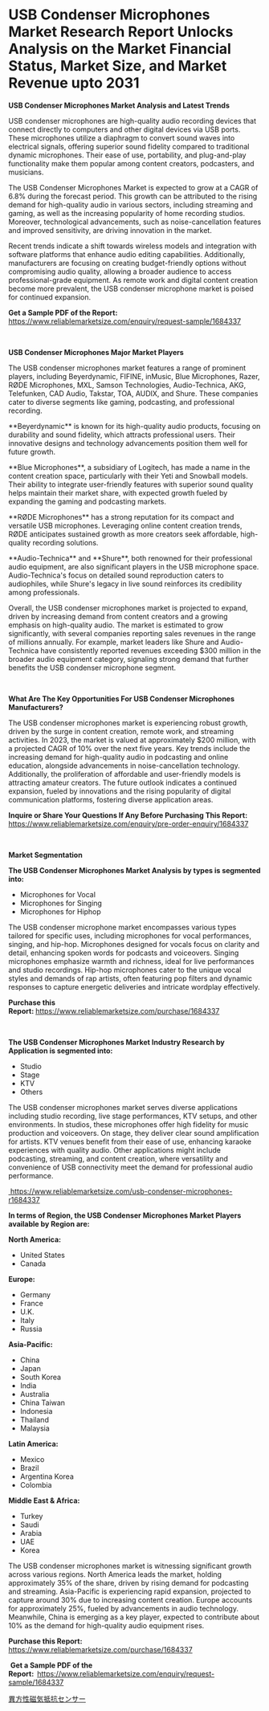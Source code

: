 <p><h1>USB Condenser Microphones Market Research Report Unlocks Analysis on the Market Financial Status, Market Size, and Market Revenue upto 2031</h1></p><p><strong>USB Condenser Microphones Market Analysis and Latest Trends</strong></p>
<p><p>USB condenser microphones are high-quality audio recording devices that connect directly to computers and other digital devices via USB ports. These microphones utilize a diaphragm to convert sound waves into electrical signals, offering superior sound fidelity compared to traditional dynamic microphones. Their ease of use, portability, and plug-and-play functionality make them popular among content creators, podcasters, and musicians.</p><p>The USB Condenser Microphones Market is expected to grow at a CAGR of 6.8% during the forecast period. This growth can be attributed to the rising demand for high-quality audio in various sectors, including streaming and gaming, as well as the increasing popularity of home recording studios. Moreover, technological advancements, such as noise-cancellation features and improved sensitivity, are driving innovation in the market.</p><p>Recent trends indicate a shift towards wireless models and integration with software platforms that enhance audio editing capabilities. Additionally, manufacturers are focusing on creating budget-friendly options without compromising audio quality, allowing a broader audience to access professional-grade equipment. As remote work and digital content creation become more prevalent, the USB condenser microphone market is poised for continued expansion.</p></p>
<p><strong>Get a Sample PDF of the Report:&nbsp;</strong> <a href="https://www.reliablemarketsize.com/enquiry/request-sample/1684337?utm_campaign=1197&utm_medium=2&utm_source=Github&utm_content=ia&utm_term=30122024&utm_id=usb-condenser-microphones">https://www.reliablemarketsize.com/enquiry/request-sample/1684337</a></p>
<p>&nbsp;</p>
<p><strong>USB Condenser Microphones Major Market Players</strong></p>
<p><p>The USB condenser microphones market features a range of prominent players, including Beyerdynamic, FIFINE, inMusic, Blue Microphones, Razer, RØDE Microphones, MXL, Samson Technologies, Audio-Technica, AKG, Telefunken, CAD Audio, Takstar, TOA, AUDIX, and Shure. These companies cater to diverse segments like gaming, podcasting, and professional recording.</p><p>**Beyerdynamic** is known for its high-quality audio products, focusing on durability and sound fidelity, which attracts professional users. Their innovative designs and technology advancements position them well for future growth.</p><p>**Blue Microphones**, a subsidiary of Logitech, has made a name in the content creation space, particularly with their Yeti and Snowball models. Their ability to integrate user-friendly features with superior sound quality helps maintain their market share, with expected growth fueled by expanding the gaming and podcasting markets.</p><p>**RØDE Microphones** has a strong reputation for its compact and versatile USB microphones. Leveraging online content creation trends, RØDE anticipates sustained growth as more creators seek affordable, high-quality recording solutions.</p><p>**Audio-Technica** and **Shure**, both renowned for their professional audio equipment, are also significant players in the USB microphone space. Audio-Technica's focus on detailed sound reproduction caters to audiophiles, while Shure's legacy in live sound reinforces its credibility among professionals.</p><p>Overall, the USB condenser microphones market is projected to expand, driven by increasing demand from content creators and a growing emphasis on high-quality audio. The market is estimated to grow significantly, with several companies reporting sales revenues in the range of millions annually. For example, market leaders like Shure and Audio-Technica have consistently reported revenues exceeding $300 million in the broader audio equipment category, signaling strong demand that further benefits the USB condenser microphone segment.</p></p>
<p>&nbsp;</p>
<p><strong>What Are The Key Opportunities For USB Condenser Microphones Manufacturers?</strong></p>
<p><p>The USB condenser microphones market is experiencing robust growth, driven by the surge in content creation, remote work, and streaming activities. In 2023, the market is valued at approximately $200 million, with a projected CAGR of 10% over the next five years. Key trends include the increasing demand for high-quality audio in podcasting and online education, alongside advancements in noise-cancellation technology. Additionally, the proliferation of affordable and user-friendly models is attracting amateur creators. The future outlook indicates a continued expansion, fueled by innovations and the rising popularity of digital communication platforms, fostering diverse application areas.</p></p>
<p><strong>Inquire or Share Your Questions If Any Before Purchasing This Report:</strong> <a href="https://www.reliablemarketsize.com/enquiry/pre-order-enquiry/1684337?utm_campaign=1197&utm_medium=2&utm_source=Github&utm_content=ia&utm_term=30122024&utm_id=usb-condenser-microphones">https://www.reliablemarketsize.com/enquiry/pre-order-enquiry/1684337</a></p>
<p>&nbsp;</p>
<p><strong>Market Segmentation</strong></p>
<p><strong>The USB Condenser Microphones Market Analysis by types is segmented into:</strong></p>
<p><ul><li>Microphones for Vocal</li><li>Microphones for Singing</li><li>Microphones for Hiphop</li></ul></p>
<p><p>The USB condenser microphone market encompasses various types tailored for specific uses, including microphones for vocal performances, singing, and hip-hop. Microphones designed for vocals focus on clarity and detail, enhancing spoken words for podcasts and voiceovers. Singing microphones emphasize warmth and richness, ideal for live performances and studio recordings. Hip-hop microphones cater to the unique vocal styles and demands of rap artists, often featuring pop filters and dynamic responses to capture energetic deliveries and intricate wordplay effectively.</p></p>
<p><strong>Purchase this Report:&nbsp;</strong><a href="https://www.reliablemarketsize.com/purchase/1684337?utm_campaign=1197&utm_medium=2&utm_source=Github&utm_content=ia&utm_term=30122024&utm_id=usb-condenser-microphones">https://www.reliablemarketsize.com/purchase/1684337</a></p>
<p>&nbsp;</p>
<p><strong>The USB Condenser Microphones Market Industry Research by Application is segmented into:</strong></p>
<p><ul><li>Studio</li><li>Stage</li><li>KTV</li><li>Others</li></ul></p>
<p><p>The USB condenser microphones market serves diverse applications including studio recording, live stage performances, KTV setups, and other environments. In studios, these microphones offer high fidelity for music production and voiceovers. On stage, they deliver clear sound amplification for artists. KTV venues benefit from their ease of use, enhancing karaoke experiences with quality audio. Other applications might include podcasting, streaming, and content creation, where versatility and convenience of USB connectivity meet the demand for professional audio performance.</p></p>
<p><a href="https://www.reliablemarketsize.com/usb-condenser-microphones-r1684337?utm_campaign=1197&utm_medium=2&utm_source=Github&utm_content=ia&utm_term=30122024&utm_id=usb-condenser-microphones">&nbsp;https://www.reliablemarketsize.com/usb-condenser-microphones-r1684337</a></p>
<p><strong>In terms of Region, the USB Condenser Microphones Market Players available by Region are:</strong></p>
<p>
    <p> <strong> North America: </strong>
        <ul>
            <li>United States</li>
            <li>Canada</li>
        </ul>
        </p> 
    <p> <strong> Europe: </strong>
        <ul>
            <li>Germany</li>
            <li>France</li>
            <li>U.K.</li>
            <li>Italy</li>
            <li>Russia</li>
        </ul>
        </p> 
    <p> <strong> Asia-Pacific: </strong>
        <ul>
            <li>China</li>
            <li>Japan</li>
            <li>South Korea</li>
            <li>India</li>
            <li>Australia</li>
            <li>China Taiwan</li>
            <li>Indonesia</li>
            <li>Thailand</li>
            <li>Malaysia</li>
        </ul>
        </p> 
    <p> <strong> Latin America: </strong>
        <ul>
            <li>Mexico</li>
            <li>Brazil</li>
            <li>Argentina Korea</li>
            <li>Colombia</li>
        </ul>
        </p> 
    <p> <strong> Middle East & Africa: </strong>
        <ul>
            <li>Turkey</li>
            <li>Saudi</li>
            <li>Arabia</li>
            <li>UAE</li>
            <li>Korea</li>
        </ul>
    </p>
    </p>
<p><p>The USB condenser microphones market is witnessing significant growth across various regions. North America leads the market, holding approximately 35% of the share, driven by rising demand for podcasting and streaming. Asia-Pacific is experiencing rapid expansion, projected to capture around 30% due to increasing content creation. Europe accounts for approximately 25%, fueled by advancements in audio technology. Meanwhile, China is emerging as a key player, expected to contribute about 10% as the demand for high-quality audio equipment rises.</p></p>
<p><strong>Purchase this Report: </strong><a href="https://www.reliablemarketsize.com/purchase/1684337?utm_campaign=1197&utm_medium=2&utm_source=Github&utm_content=ia&utm_term=30122024&utm_id=usb-condenser-microphones">https://www.reliablemarketsize.com/purchase/1684337</a></p>
<p>&nbsp;<strong>Get a Sample PDF of the Report:&nbsp;&nbsp;</strong><a href="https://www.reliablemarketsize.com/enquiry/request-sample/1684337?utm_campaign=1197&utm_medium=2&utm_source=Github&utm_content=ia&utm_term=30122024&utm_id=usb-condenser-microphones">https://www.reliablemarketsize.com/enquiry/request-sample/1684337</a></p>
<p><strong></strong></p>
<p><p><a href="https://github.com/lababdou/Market-Research-Report-List-6/blob/main/283018029251.md?utm_campaign=1197&utm_medium=2&utm_source=Github&utm_content=ia&utm_term=30122024&utm_id=usb-condenser-microphones">異方性磁気抵抗センサー</a></p></p>